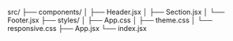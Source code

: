 src/
├── components/
│   ├── Header.jsx
│   ├── Section.jsx
│   └── Footer.jsx
├── styles/
│   ├── App.css
│   ├── theme.css
│   └── responsive.css
├── App.jsx
└── index.jsx
